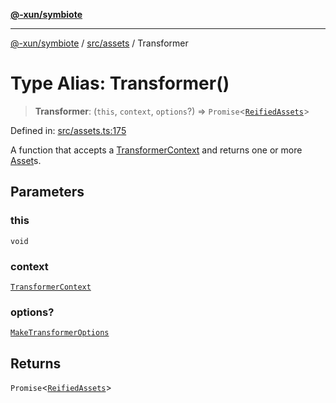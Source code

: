 [**@-xun/symbiote**](../../../README.md)

***

[@-xun/symbiote](../../../README.md) / [src/assets](../README.md) / Transformer

# Type Alias: Transformer()

> **Transformer**: (`this`, `context`, `options`?) => `Promise`\<[`ReifiedAssets`](ReifiedAssets.md)\>

Defined in: [src/assets.ts:175](https://github.com/Xunnamius/symbiote/blob/93db40a191a3211953c897ee68551b6408725320/src/assets.ts#L175)

A function that accepts a [TransformerContext](TransformerContext.md) and returns one or more
[Asset](Asset.md)s.

## Parameters

### this

`void`

### context

[`TransformerContext`](TransformerContext.md)

### options?

[`MakeTransformerOptions`](MakeTransformerOptions.md)

## Returns

`Promise`\<[`ReifiedAssets`](ReifiedAssets.md)\>
